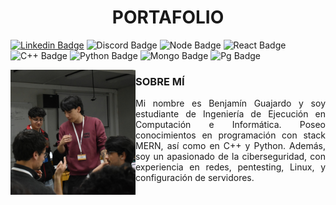 <!-- Welcome -->
<h1  align="center">PORTAFOLIO </h1>

  <!-- Profile Picture -->
[![Linkedin Badge](https://img.shields.io/badge/LinkedIn-0077B5?style=for-the-badge&logo=linkedin&logoColor=white)](https://www.linkedin.com/in/benjam%C3%ADn-guajardo-herrera-76a592252/)
![Discord Badge](https://img.shields.io/badge/aghbenjamin-7289DA?style=for-the-badge&logo=discord&logoColor=white)
![Node Badge](https://img.shields.io/badge/Node.js-43853D?style=for-the-badge&logo=node.js&logoColor=white)
![React Badge](https://img.shields.io/badge/React-20232A?style=for-the-badge&logo=react&logoColor=61DAFB)
![C++ Badge](https://img.shields.io/badge/C%2B%2B-00599C?style=for-the-badge&logo=c%2B%2B&logoColor=white)
![Python Badge](https://img.shields.io/badge/Python-14354C?style=for-the-badge&logo=python&logoColor=white)
![Mongo Badge](https://img.shields.io/badge/MongoDB-4EA94B?style=for-the-badge&logo=mongodb&logoColor=white)
![Pg Badge](https://img.shields.io/badge/PgSQL-316192?style=for-the-badge&logo=postgresql&logoColor=white)



<img align="left" height="200" src="https://github.com/BenjaminAGH/BenjaminAGH/blob/main/DSC_0382.JPG"/>
<h3><b>SOBRE MÍ</b></h3>

<body>
    <p align="justify">
        Mi nombre es Benjamín Guajardo y soy estudiante de Ingeniería de Ejecución en Computación e Informática. Poseo conocimientos en programación con stack MERN, así como en C++ y Python. Además, soy un apasionado de la ciberseguridad, con experiencia en redes, pentesting, Linux, y configuración de servidores.
    </p>
</body>

